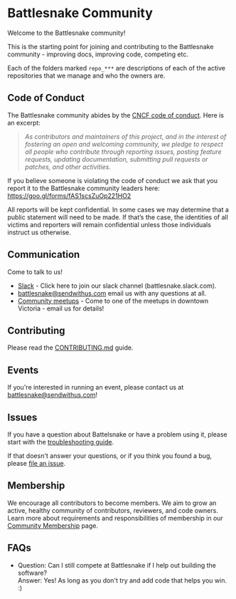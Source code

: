 # Battlesnake Community

Welcome to the Battlesnake community!

This is the starting point for joining and contributing to the Battlesnake community - improving docs, improving code, competing etc.

Each of the folders marked `repo_***` are descriptions of each of the active repositories that we manage and who the owners are.

## Code of Conduct

The Battlesnake community abides by the [CNCF code of conduct].  Here is an excerpt:

> _As contributors and maintainers of this project, and in the interest
> of fostering an open and welcoming community, we pledge to respect
> all people who contribute through reporting issues, posting feature
> requests, updating documentation, submitting pull requests or patches,
> and other activities._

If you believe someone is violating the code of conduct we ask that you report it to the Battlesnake community leaders here: 
https://goo.gl/forms/fAS1scsZuOp221HO2

All reports will be kept confidential. In some cases we may determine that a public statement will need to be made. If that’s the case, the identities of all victims and reporters will remain confidential unless those individuals instruct us otherwise.


## Communication 

Come to talk to us!  

* [Slack] - Click here to join our slack channel (battlesnake.slack.com).
* <battlesnake@sendwithus.com> email us with any questions at all.
* [Community meetups](meetups.md) - Come to one of the meetups in downtown Victoria - email us for details!


## Contributing

Please read the [CONTRIBUTING.md](CONTRIBUTING.md) guide.

## Events

If you're interested in running an event, please contact us at battlesnake@sendwithus.com!

## Issues

If you have a question about Battelsnake or have a problem using it,
please start with the [troubleshooting guide].

If that doesn't answer your questions, or if you think you found a bug,
please [file an issue].

## Membership

We encourage all contributors to become members. We aim to grow an active, healthy community of contributors, reviewers, and code owners. Learn more about requirements and responsibilities of membership in our [Community Membership] page.

## FAQs

- Question: Can I still compete at Battlesnake if I help out building the software?  
  Answer: Yes!  As long as you don't try and add code that helps you win. :) 

[Blog]: http://blog.battlesnake.io
[CNCF code of conduct]: https://github.com/cncf/foundation/blob/master/code-of-conduct.md
[communication]: /communication.md
[file an issue]: https://github.com/battlesnakeio/roadmap/issues/new
[Slack]: https://join.slack.com/t/battlesnake/shared_invite/enQtMzQ1MjIyNDAzNzgxLTJkYTQyZGM5NTYyMjI3MGZkN2U4ZTEyMGFhYjM2MzQ3NzEyOTM1N2ZhZjgwMGFlZDM0YWNiZmRhMmVkMDZkOGE
[troubleshooting guide]: http://battlesnake.io/docs/troubleshooting
[Twitter]: https://twitter.com/battlesnakeio
[Community Membership]:/community-membership.md

